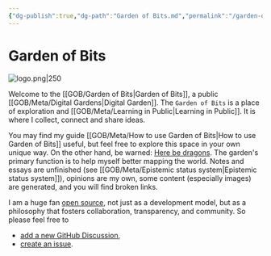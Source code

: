 ```yaml
---
{"dg-publish":true,"dg-path":"Garden of Bits.md","permalink":"/garden-of-bits/","tags":["gardenEntry"]}
---
```


# Garden of Bits

![logo.png|250](/img/user/GOB/assets/images/logo.png)

Welcome to the [[GOB/Garden of Bits\|Garden of Bits]], a public [[GOB/Meta/Digital Gardens\|Digital Garden]]. 
The `Garden of Bits` is a place of exploration and [[GOB/Meta/Learning in Public\|Learning in Public]]. It is where I collect, connect and share ideas. 

You may find my guide [[GOB/Meta/How to use Garden of Bits\|How to use Garden of Bits]] useful, but feel free to explore this space in your own unique way. On the other hand, be warned: [Here be dragons](https://en.wikipedia.org/wiki/Here_be_dragons). The garden's primary function is to help myself better mapping the world. Notes and essays are unfinished (see [[GOB/Meta/Epistemic status system\|Epistemic status system]]), opinions are my own, some content (especially images) are generated, and you will find broken links.

I am a huge fan [open source](https://en.wikipedia.org/wiki/Open_source), not just as a development model, but as a philosophy that fosters collaboration, transparency, and community. So please feel free to 
- [add a new GitHub Discussion](https://github.com/tardigrde/gardenofbits/discussions/new/choose),
- [create an issue](https://github.com/tardigrde/gardenofbits/issues/new/choose).

